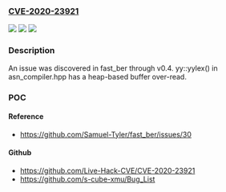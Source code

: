 ### [CVE-2020-23921](https://cve.mitre.org/cgi-bin/cvename.cgi?name=CVE-2020-23921)
![](https://img.shields.io/static/v1?label=Product&message=n%2Fa&color=blue)
![](https://img.shields.io/static/v1?label=Version&message=n%2Fa&color=blue)
![](https://img.shields.io/static/v1?label=Vulnerability&message=n%2Fa&color=brighgreen)

### Description

An issue was discovered in fast_ber through v0.4. yy::yylex() in asn_compiler.hpp has a heap-based buffer over-read.

### POC

#### Reference
- https://github.com/Samuel-Tyler/fast_ber/issues/30

#### Github
- https://github.com/Live-Hack-CVE/CVE-2020-23921
- https://github.com/s-cube-xmu/Bug_List

